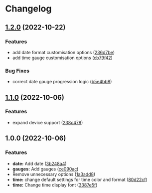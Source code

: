 # Changelog

## [1.2.0](https://github.com/Antvirf/garmin-watch-face-guide/compare/v1.1.0...v1.2.0) (2022-10-22)


### Features

* add date format customisation options ([236d7be](https://github.com/Antvirf/garmin-watch-face-guide/commit/236d7be3b277eef08f73c600d46aeaee76f0511d))
* add time gauge customisation options ([cb79f42](https://github.com/Antvirf/garmin-watch-face-guide/commit/cb79f42f66411ba20838da754c4c2e87bfd0a483))


### Bug Fixes

* correct date gauge progression logic ([b5e4bb8](https://github.com/Antvirf/garmin-watch-face-guide/commit/b5e4bb829de43d79e27947adb8283512b2797d97))

## [1.1.0](https://github.com/Antvirf/garmin-watch-face-guide/compare/v1.0.0...v1.1.0) (2022-10-06)


### Features

* expand device support ([238c478](https://github.com/Antvirf/garmin-watch-face-guide/commit/238c4784305712b0b62f5b884d1ec23603e90f7f))

## 1.0.0 (2022-10-06)


### Features

* **date:** Add date ([3b248a4](https://github.com/Antvirf/garmin-watch-face-guide/commit/3b248a442eb7792c70a85e1d184f8a17d86a5e4f))
* **gauges:** Add gauges ([ce090ac](https://github.com/Antvirf/garmin-watch-face-guide/commit/ce090ac847ad098f23d54dfbad2975c63b0d0a20))
* Remove unnecessary options ([1a3add8](https://github.com/Antvirf/garmin-watch-face-guide/commit/1a3add89faa8417bcba2a9452ef24771a03a0e7f))
* **time:** change default settings for time color and format ([80d22cf](https://github.com/Antvirf/garmin-watch-face-guide/commit/80d22cf7e0e0d237ba4250978dc2ef5a4955d707))
* **time:** Change time display font ([3387e5f](https://github.com/Antvirf/garmin-watch-face-guide/commit/3387e5fe143b444772017b6244cec42327322b70))

